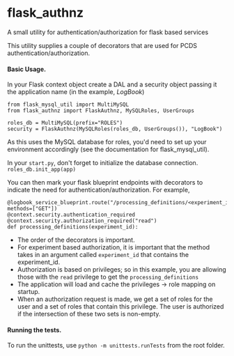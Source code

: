 # flask_authnz
A small utility for authentication/authorization for flask based services

This utility supplies a couple of decorators that are used for PCDS authentication/authorization.

#### Basic Usage.
In your Flask context object create a DAL and a security object passing it the application name (in the example, _LogBook_)  
```
from flask_mysql_util import MultiMySQL
from flask_authnz import FlaskAuthnz, MySQLRoles, UserGroups

roles_db = MultiMySQL(prefix="ROLES")
security = FlaskAuthnz(MySQLRoles(roles_db, UserGroups()), "LogBook")
```

As this uses the MySQL database for roles, you'd need to set up your environment accordingly (see the documentation for flask_mysql_util).

In your `start.py`, don't forget to initialize the database connection.
`roles_db.init_app(app)`
 

You can then mark your flask blueprint endpoints with decorators to indicate the need for authentication/authorization.
For example, 
```
@logbook_service_blueprint.route("/processing_definitions/<experiment_id>", methods=["GET"])
@context.security.authentication_required
@context.security.authorization_required("read")
def processing_definitions(experiment_id):
```
- The order of the decorators is important.
- For experiment based authorization, it is important that the method takes in an argument called `experiment_id` that contains the experiment_id.
- Authorization is based on privileges; so in this example, you are allowing those with the `read` privilege to get the `processing_definitions`
- The application will load and cache the privileges -> role mapping on startup.
- When an authorization request is made, we get a set of roles for the user and a set of roles that contain this privilege. The user is authorized if the intersection of these two sets is non-empty.

#### Running the tests.
To run the unittests, use `python -m unittests.runTests` from the root folder.

